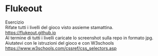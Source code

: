 Flukeout
===
Esercizio  
Rifate tutti i livelli del gioco visto assieme stamattina.  
https://flukeout.github.io  
Al termine di tutti i livelli caricate lo screenshot sulla repo in formato jpg.  
Aiutatevi con le istruzioni del gioco e con W3schools  
https://www.w3schools.com/cssref/css_selectors.asp